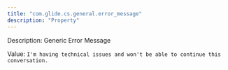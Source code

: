 ```yaml
---
title: "com.glide.cs.general.error_message"
description: "Property"
---
```


Description: Generic Error Message

Value: `I'm having technical issues and won't be able to continue this conversation.`